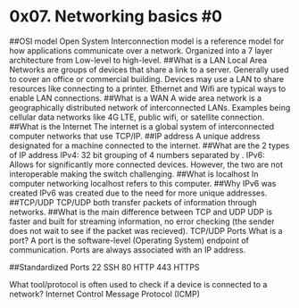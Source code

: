 # 0x07. Networking basics #0

##OSI model
Open System Interconnection model is a reference model for how applications communicate over a network. Organized into a 7 layer architecture from Low-level to high-level.
##What is a LAN
Local Area Networks are groups of devices that share a link to a server. Generally used to cover an office or commercial building. Devices may use a LAN to share resources like connecting to a printer. Ethernet and Wifi are typical ways to enable LAN connections.
##What is a WAN
A wide area network is a geographically distributed network of interconnected LANs. Examples being cellular data networks like 4G LTE, public wifi, or satellite connection.
##What is the Internet
The internet is a global system of interconnected computer networks that use TCP/IP.
##IP address
A unique address designated for a machine connected to the internet.
##What are the 2 types of IP address
IPv4: 32 bit grouping of 4 numbers separated by .
IPv6: Allows for significantly more connected devices. However, the two are not interoperable making the switch challenging.
##What is localhost
In computer networking localhost refers to this computer.
##Why IPv6 was created
IPv6 was created due to the need for more unique addresses.
##TCP/UDP
TCP/UDP both transfer packets of information through networks.
##What is the main difference between TCP and UDP
UDP is faster and built for streaming information, no error checking (the sender does not wait to see if the packet was recieved). 
TCP/UDP Ports
What is a port?
A port is the software-level (Operating System) endpoint of communication. Ports are always associated with an IP address.

##Standardized Ports
22 SSH
80 HTTP
443 HTTPS

What tool/protocol is often used to check if a device is connected to a network?
Internet Control Message Protocol (ICMP)